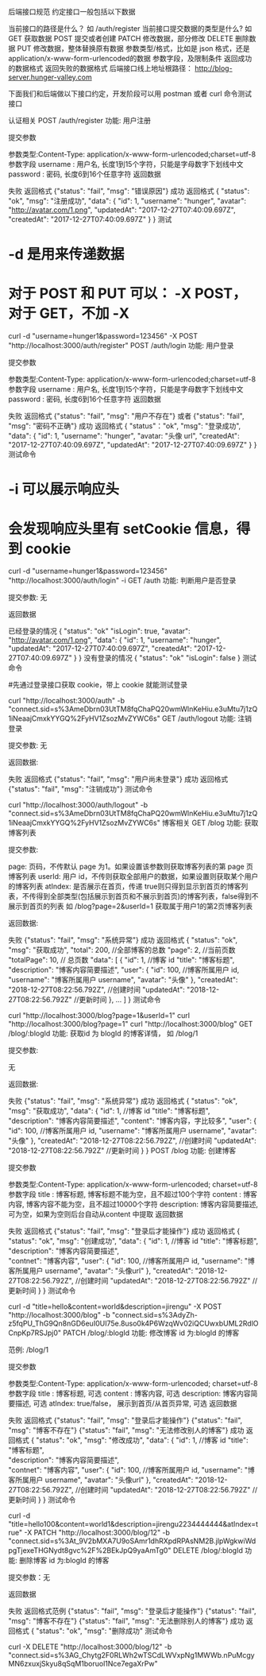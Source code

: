 后端接口规范
约定接口一般包括以下数据

当前接口的路径是什么？ 如 /auth/register
当前接口提交数据的类型是什么? 如
GET 获取数据
POST 提交或者创建
PATCH 修改数据，部分修改
DELETE 删除数据
PUT 修改数据，整体替换原有数据
参数类型/格式，比如是 json 格式，还是 application/x-www-form-urlencoded的数据
参数字段，及限制条件
返回成功的数据格式
返回失败的数据格式
后端接口线上地址根路径： http://blog-server.hunger-valley.com

下面我们和后端做以下接口约定，开发阶段可以用 postman 或者 curl 命令测试接口

认证相关
POST /auth/register
功能: 用户注册

提交参数

参数类型:Content-Type: application/x-www-form-urlencoded;charset=utf-8
参数字段
username : 用户名, 长度1到15个字符，只能是字母数字下划线中文
password : 密码, 长度6到16个任意字符
返回数据

失败
返回格式 {"status": "fail", "msg": "错误原因"}
成功
返回格式
{
  "status": "ok",
  "msg": "注册成功",
  "data": {
    "id": 1,
    "username": "hunger",
    "avatar": "http://avatar.com/1.png",
    "updatedAt": "2017-12-27T07:40:09.697Z",
    "createdAt": "2017-12-27T07:40:09.697Z"
  }
}
测试

# -d 是用来传递数据
# 对于 POST 和 PUT 可以：  -X POST， 对于 GET，不加 -X
curl -d "username=hunger1&password=123456" -X POST "http://localhost:3000/auth/register"
POST /auth/login
功能: 用户登录

提交参数

参数类型:Content-Type: application/x-www-form-urlencoded;charset=utf-8
参数字段
username : 用户名, 长度1到15个字符，只能是字母数字下划线中文
password : 密码, 长度6到16个任意字符
返回数据

失败
返回格式 {"status": "fail", "msg": "用户不存在"} 或者 {"status": "fail", "msg": "密码不正确"}
成功
返回格式
{
  "status"："ok",
  "msg": "登录成功",
  "data": {
    "id": 1,
    "username": "hunger",
    "avatar: "头像 url",
    "createdAt": "2017-12-27T07:40:09.697Z",
    "updatedAt": "2017-12-27T07:40:09.697Z"
  }
}
测试命令

# -i 可以展示响应头
# 会发现响应头里有 setCookie 信息，得到 cookie

curl -d "username=hunger1&password=123456" "http://localhost:3000/auth/login" -i
GET /auth
功能: 判断用户是否登录

提交参数: 无

返回数据

已经登录的情况
{
  "status": "ok"
  "isLogin": true,
  "avatar": "http://avatar.com/1.png",
  "data": {
    "id": 1,
    "username": "hunger",
    "updatedAt": "2017-12-27T07:40:09.697Z",
    "createdAt": "2017-12-27T07:40:09.697Z"
  }
}
没有登录的情况
{
  "status": "ok"
  "isLogin": false
}
测试命令

#先通过登录接口获取 cookie，带上 cookie 就能测试登录

curl "http://localhost:3000/auth" -b "connect.sid=s%3AmeDbrn03UtTM8fqChaPQ20wmWlnKeHiu.e3uMtu7j1zQ1iNeaajCmxkYYGQ%2FyHV1ZsozMvZYWC6s"
GET /auth/logout
功能: 注销登录

提交参数: 无

返回数据:

失败
返回格式 {"status": "fail", "msg": "用户尚未登录"}
成功
返回格式 {"status": "fail", "msg": "注销成功"}
测试命令

curl "http://localhost:3000/auth/logout" -b "connect.sid=s%3AmeDbrn03UtTM8fqChaPQ20wmWlnKeHiu.e3uMtu7j1zQ1iNeaajCmxkYYGQ%2FyHV1ZsozMvZYWC6s"
博客相关
GET /blog
功能: 获取博客列表

提交参数:

page: 页码，不传默认 page 为1。如果设置该参数则获取博客列表的第 page 页博客列表
userId: 用户 id，不传则获取全部用户的数据，如果设置则获取某个用户的博客列表
atIndex: 是否展示在首页，传递 true则只得到显示到首页的博客列表，不传得到全部类型(包括展示到首页和不展示到首页)的博客列表，false得到不展示到首页的列表
如 /blog?page=2&userId=1 获取属于用户1的第2页博客列表

返回数据:

失败
{"status": "fail", "msg": "系统异常"}
成功
返回格式
{
  "status": "ok",
  "msg": "获取成功",
  "total": 200, //全部博客的总数
  "page": 2, //当前页数
  "totalPage": 10, // 总页数
  "data": [
    { 
      "id": 1,                 //博客 id
      "title": "博客标题",       
      "description": "博客内容简要描述", 
      "user": {
        "id": 100, //博客所属用户 id,
        "username": "博客所属用户 username",
        "avatar": "头像"
      },
      "createdAt": "2018-12-27T08:22:56.792Z",   //创建时间
      "updatedAt": "2018-12-27T08:22:56.792Z"  //更新时间
    },
    ...
  ]
}
测试命令

curl "http://localhost:3000/blog?page=1&userId=1"
curl "http://localhost:3000/blog?page=1"
curl "http://localhost:3000/blog"
GET /blog/:blogId
功能: 获取id 为 blogId 的博客详情， 如 /blog/1

提交参数:

无

返回数据:

失败
{"status": "fail", "msg": "系统异常"}
成功
返回格式
{
  "status": "ok",
  "msg": "获取成功",
  "data": { 
      "id": 1,                 //博客 id
      "title": "博客标题",       
      "description": "博客内容简要描述", 
      "content": "博客内容，字比较多",
      "user": {
        "id": 100, //博客所属用户 id,
        "username": "博客所属用户 username",
        "avatar": "头像"
      },
      "createdAt": "2018-12-27T08:22:56.792Z",   //创建时间
      "updatedAt": "2018-12-27T08:22:56.792Z"  //更新时间
    }
}
POST /blog
功能: 创建博客

提交参数

参数类型:Content-Type: application/x-www-form-urlencoded; charset=utf-8
参数字段
title : 博客标题, 博客标题不能为空，且不超过100个字符
content : 博客内容, 博客内容不能为空，且不超过10000个字符
description: 博客内容简要描述,可为空，如果为空则后台自动从content 中提取
返回数据

失败
返回格式 {"status": "fail", "msg": "登录后才能操作"}
成功
返回格式
{
  "status": "ok",
  "msg": "创建成功",
  "data": { 
      "id": 1,                 //博客 id
      "title": "博客标题",   
      "description":  "博客内容简要描述",   
      "contnet": "博客内容",
      "user": {
        "id": 100, //博客所属用户 id,
        "username": "博客所属用户 username",
        "avatar": "头像url"
      },
      "createdAt": "2018-12-27T08:22:56.792Z",   //创建时间
      "updatedAt": "2018-12-27T08:22:56.792Z"   //更新时间
    }
}
测试命令

curl -d "title=hello&content=world&description=jirengu" -X POST "http://localhost:3000/blog" -b "connect.sid=s%3AdyZh-z5fqPU_ThG9Qn8nGD6euI0UI75e.8uso0k4P6WzqWv02iQCUwxbUML2RdlOCnpKp7RSJpj0"
PATCH /blog/:blogId
功能: 修改博客 id 为:blogId 的博客

范例: /blog/1

提交参数

参数类型:Content-Type: application/x-www-form-urlencoded; charset=utf-8
参数字段
title : 博客标题, 可选
content : 博客内容, 可选
description: 博客内容简要描述, 可选
atIndex: true/false， 展示到首页/从首页异常, 可选
返回数据

失败
返回格式
{"status": "fail", "msg": "登录后才能操作"}
{"status": "fail", "msg": "博客不存在"}
{"status": "fail", "msg": "无法修改别人的博客"}
成功
返回格式
{
  "status": "ok",
  "msg": "修改成功",
  "data": { 
      "id": 1,                 //博客 id
      "title": "博客标题",   
      "description":  "博客内容简要描述",   
      "contnet": "博客内容",
      "user": {
        "id": 100, //博客所属用户 id,
        "username": "博客所属用户 username",
        "avatar": "头像url"
      },
      "createdAt": "2018-12-27T08:22:56.792Z",   //创建时间
      "updatedAt": "2018-12-27T08:22:56.792Z"   //更新时间
    }
}
测试命令

curl -d "title=hello100&content=world1&description=jirengu2234444444&atIndex=true" -X PATCH "http://localhost:3000/blog/12" -b "connect.sid=s%3At_9V2bMXA7U9oSAmr1dhRXpdRPAsNM2B.jlpWgkwiWdpgTjexeTHGNydt8gvc%2F%2BEkJpQ9yaAmTg0"
DELETE /blog/:blogId
功能: 删除博客 id 为:blogId 的博客

提交参数：无

返回数据

失败
返回格式范例
{"status": "fail", "msg": "登录后才能操作"}
{"status": "fail", "msg": "博客不存在"}
{"status": "fail", "msg": "无法删除别人的博客"}
成功
返回格式
{
"status": "ok",
"msg": "删除成功"
测试命令

curl -X DELETE "http://localhost:3000/blog/12" -b "connect.sid=s%3AG_Chytg2F0RLWh2wTSCdLWVxpNg1MWWb.nPuMcgyMN6zxuxjSkyu8qSqM1boruol1Nce7egaXrPw"